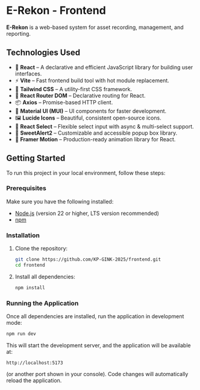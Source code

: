 # E-Rekon - Frontend

**E-Rekon** is a web-based system for asset recording, management, and reporting.

## Technologies Used

- 🚀 **React** – A declarative and efficient JavaScript library for building user interfaces.
- ⚡ **Vite** – Fast frontend build tool with hot module replacement.
- 🎨 **Tailwind CSS** – A utility-first CSS framework.
- 🔀 **React Router DOM** – Declarative routing for React.
- 📦 **Axios** – Promise-based HTTP client.
- 🧩 **Material UI (MUI)** – UI components for faster development.
- 🖼️ **Lucide Icons** – Beautiful, consistent open-source icons.
- 🔽 **React Select** – Flexible select input with async & multi-select support.
- 📢 **SweetAlert2** – Customizable and accessible popup box library.
- 🧿 **Framer Motion** – Production-ready animation library for React.

## Getting Started

To run this project in your local environment, follow these steps:

### Prerequisites

Make sure you have the following installed:

- [Node.js](https://nodejs.org/) (version 22 or higher, LTS version recommended)
- [npm](https://www.npmjs.com/)

### Installation

1. Clone the repository:

   ```bash
   git clone https://github.com/KP-GINK-2025/frontend.git
   cd frontend
   ```

2. Install all dependencies:

   ```bash
   npm install
   ```

### Running the Application

Once all dependencies are installed, run the application in development mode:

```bash
npm run dev
```

This will start the development server, and the application will be available at:

```
http://localhost:5173
```

(or another port shown in your console). Code changes will automatically reload the application.
